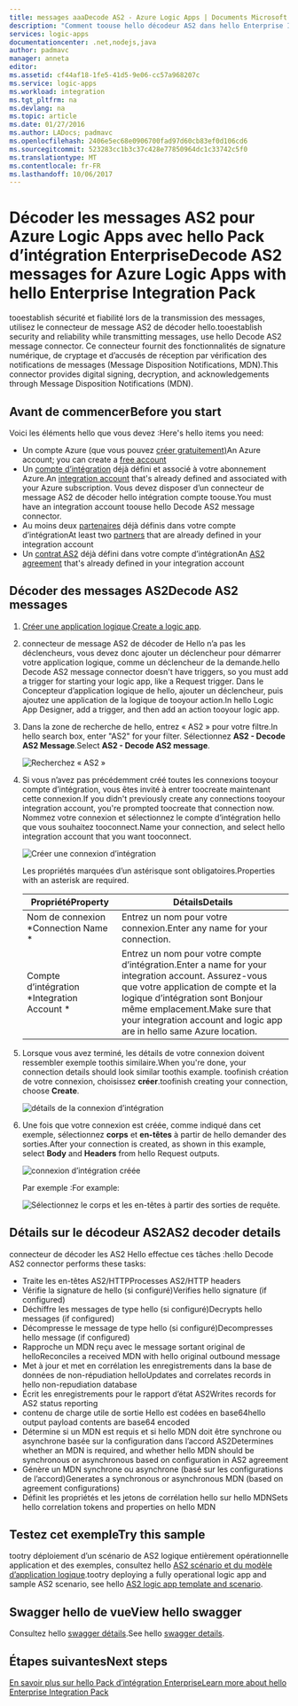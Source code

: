 ```yaml
---
title: messages aaaDecode AS2 - Azure Logic Apps | Documents Microsoft
description: "Comment toouse hello décodeur AS2 dans hello Enterprise Integration Pack pour Azure Logic Apps"
services: logic-apps
documentationcenter: .net,nodejs,java
author: padmavc
manager: anneta
editor: 
ms.assetid: cf44af18-1fe5-41d5-9e06-cc57a968207c
ms.service: logic-apps
ms.workload: integration
ms.tgt_pltfrm: na
ms.devlang: na
ms.topic: article
ms.date: 01/27/2016
ms.author: LADocs; padmavc
ms.openlocfilehash: 2406e5ec68e0906700fad97d60cb83ef0d106cd6
ms.sourcegitcommit: 523283cc1b3c37c428e77850964dc1c33742c5f0
ms.translationtype: MT
ms.contentlocale: fr-FR
ms.lasthandoff: 10/06/2017
---
```

# <a name="decode-as2-messages-for-azure-logic-apps-with-hello-enterprise-integration-pack"></a><span data-ttu-id="d0d11-103">Décoder les messages AS2 pour Azure Logic Apps avec hello Pack d’intégration Enterprise</span><span class="sxs-lookup"><span data-stu-id="d0d11-103">Decode AS2 messages for Azure Logic Apps with hello Enterprise Integration Pack</span></span> 

<span data-ttu-id="d0d11-104">tooestablish sécurité et fiabilité lors de la transmission des messages, utilisez le connecteur de message AS2 de décoder hello.</span><span class="sxs-lookup"><span data-stu-id="d0d11-104">tooestablish security and reliability while transmitting messages, use hello Decode AS2 message connector.</span></span> <span data-ttu-id="d0d11-105">Ce connecteur fournit des fonctionnalités de signature numérique, de cryptage et d’accusés de réception par vérification des notifications de messages (Message Disposition Notifications, MDN).</span><span class="sxs-lookup"><span data-stu-id="d0d11-105">This connector provides digital signing, decryption, and acknowledgements through Message Disposition Notifications (MDN).</span></span>

## <a name="before-you-start"></a><span data-ttu-id="d0d11-106">Avant de commencer</span><span class="sxs-lookup"><span data-stu-id="d0d11-106">Before you start</span></span>

<span data-ttu-id="d0d11-107">Voici les éléments hello que vous devez :</span><span class="sxs-lookup"><span data-stu-id="d0d11-107">Here's hello items you need:</span></span>

* <span data-ttu-id="d0d11-108">Un compte Azure (que vous pouvez [créer gratuitement)](https://azure.microsoft.com/free)</span><span class="sxs-lookup"><span data-stu-id="d0d11-108">An Azure account; you can create a [free account](https://azure.microsoft.com/free)</span></span>
* <span data-ttu-id="d0d11-109">Un [compte d’intégration](logic-apps-enterprise-integration-create-integration-account.md) déjà défini et associé à votre abonnement Azure.</span><span class="sxs-lookup"><span data-stu-id="d0d11-109">An [integration account](logic-apps-enterprise-integration-create-integration-account.md) that's already defined and associated with your Azure subscription.</span></span> <span data-ttu-id="d0d11-110">Vous devez disposer d’un connecteur de message AS2 de décoder hello intégration compte toouse.</span><span class="sxs-lookup"><span data-stu-id="d0d11-110">You must have an integration account toouse hello Decode AS2 message connector.</span></span>
* <span data-ttu-id="d0d11-111">Au moins deux [partenaires](logic-apps-enterprise-integration-partners.md) déjà définis dans votre compte d’intégration</span><span class="sxs-lookup"><span data-stu-id="d0d11-111">At least two [partners](logic-apps-enterprise-integration-partners.md) that are already defined in your integration account</span></span>
* <span data-ttu-id="d0d11-112">Un [contrat AS2](logic-apps-enterprise-integration-as2.md) déjà défini dans votre compte d’intégration</span><span class="sxs-lookup"><span data-stu-id="d0d11-112">An [AS2 agreement](logic-apps-enterprise-integration-as2.md) that's already defined in your integration account</span></span>

## <a name="decode-as2-messages"></a><span data-ttu-id="d0d11-113">Décoder des messages AS2</span><span class="sxs-lookup"><span data-stu-id="d0d11-113">Decode AS2 messages</span></span>

1. <span data-ttu-id="d0d11-114">[Créer une application logique](../logic-apps/logic-apps-create-a-logic-app.md).</span><span class="sxs-lookup"><span data-stu-id="d0d11-114">[Create a logic app](../logic-apps/logic-apps-create-a-logic-app.md).</span></span>

2. <span data-ttu-id="d0d11-115">connecteur de message AS2 de décoder de Hello n’a pas les déclencheurs, vous devez donc ajouter un déclencheur pour démarrer votre application logique, comme un déclencheur de la demande.</span><span class="sxs-lookup"><span data-stu-id="d0d11-115">hello Decode AS2 message connector doesn't have triggers, so you must add a trigger for starting your logic app, like a Request trigger.</span></span> <span data-ttu-id="d0d11-116">Dans le Concepteur d’application logique de hello, ajouter un déclencheur, puis ajoutez une application de la logique de tooyour action.</span><span class="sxs-lookup"><span data-stu-id="d0d11-116">In hello Logic App Designer, add a trigger, and then add an action tooyour logic app.</span></span>

3.  <span data-ttu-id="d0d11-117">Dans la zone de recherche de hello, entrez « AS2 » pour votre filtre.</span><span class="sxs-lookup"><span data-stu-id="d0d11-117">In hello search box, enter "AS2" for your filter.</span></span> <span data-ttu-id="d0d11-118">Sélectionnez **AS2 - Decode AS2 Message**.</span><span class="sxs-lookup"><span data-stu-id="d0d11-118">Select **AS2 - Decode AS2 message**.</span></span>
   
    ![Recherchez « AS2 »](media/logic-apps-enterprise-integration-as2-decode/as2decodeimage1.png)

4. <span data-ttu-id="d0d11-120">Si vous n’avez pas précédemment créé toutes les connexions tooyour compte d’intégration, vous êtes invité à entrer toocreate maintenant cette connexion.</span><span class="sxs-lookup"><span data-stu-id="d0d11-120">If you didn't previously create any connections tooyour integration account, you're prompted toocreate that connection now.</span></span> <span data-ttu-id="d0d11-121">Nommez votre connexion et sélectionnez le compte d’intégration hello que vous souhaitez tooconnect.</span><span class="sxs-lookup"><span data-stu-id="d0d11-121">Name your connection, and select hello integration account that you want tooconnect.</span></span>
   
    ![Créer une connexion d’intégration](media/logic-apps-enterprise-integration-as2-decode/as2decodeimage2.png)

    <span data-ttu-id="d0d11-123">Les propriétés marquées d’un astérisque sont obligatoires.</span><span class="sxs-lookup"><span data-stu-id="d0d11-123">Properties with an asterisk are required.</span></span>

    | <span data-ttu-id="d0d11-124">Propriété</span><span class="sxs-lookup"><span data-stu-id="d0d11-124">Property</span></span> | <span data-ttu-id="d0d11-125">Détails</span><span class="sxs-lookup"><span data-stu-id="d0d11-125">Details</span></span> |
    | --- | --- |
    | <span data-ttu-id="d0d11-126">Nom de connexion *</span><span class="sxs-lookup"><span data-stu-id="d0d11-126">Connection Name *</span></span> |<span data-ttu-id="d0d11-127">Entrez un nom pour votre connexion.</span><span class="sxs-lookup"><span data-stu-id="d0d11-127">Enter any name for your connection.</span></span> |
    | <span data-ttu-id="d0d11-128">Compte d’intégration *</span><span class="sxs-lookup"><span data-stu-id="d0d11-128">Integration Account *</span></span> |<span data-ttu-id="d0d11-129">Entrez un nom pour votre compte d’intégration.</span><span class="sxs-lookup"><span data-stu-id="d0d11-129">Enter a name for your integration account.</span></span> <span data-ttu-id="d0d11-130">Assurez-vous que votre application de compte et la logique d’intégration sont Bonjour même emplacement.</span><span class="sxs-lookup"><span data-stu-id="d0d11-130">Make sure that your integration account and logic app are in hello same Azure location.</span></span> |

5.  <span data-ttu-id="d0d11-131">Lorsque vous avez terminé, les détails de votre connexion doivent ressembler exemple toothis similaire.</span><span class="sxs-lookup"><span data-stu-id="d0d11-131">When you're done, your connection details should look similar toothis example.</span></span> <span data-ttu-id="d0d11-132">toofinish création de votre connexion, choisissez **créer**.</span><span class="sxs-lookup"><span data-stu-id="d0d11-132">toofinish creating your connection, choose **Create**.</span></span>

    ![détails de la connexion d’intégration](media/logic-apps-enterprise-integration-as2-decode/as2decodeimage3.png)

6. <span data-ttu-id="d0d11-134">Une fois que votre connexion est créée, comme indiqué dans cet exemple, sélectionnez **corps** et **en-têtes** à partir de hello demander des sorties.</span><span class="sxs-lookup"><span data-stu-id="d0d11-134">After your connection is created, as shown in this example, select **Body** and **Headers** from hello Request outputs.</span></span>
   
    ![connexion d’intégration créée](media/logic-apps-enterprise-integration-as2-decode/as2decodeimage4.png) 

    <span data-ttu-id="d0d11-136">Par exemple :</span><span class="sxs-lookup"><span data-stu-id="d0d11-136">For example:</span></span>

    ![Sélectionnez le corps et les en-têtes à partir des sorties de requête.](media/logic-apps-enterprise-integration-as2-decode/as2decodeimage5.png) 

## <a name="as2-decoder-details"></a><span data-ttu-id="d0d11-138">Détails sur le décodeur AS2</span><span class="sxs-lookup"><span data-stu-id="d0d11-138">AS2 decoder details</span></span>

<span data-ttu-id="d0d11-139">connecteur de décoder les AS2 Hello effectue ces tâches :</span><span class="sxs-lookup"><span data-stu-id="d0d11-139">hello Decode AS2 connector performs these tasks:</span></span> 

* <span data-ttu-id="d0d11-140">Traite les en-têtes AS2/HTTP</span><span class="sxs-lookup"><span data-stu-id="d0d11-140">Processes AS2/HTTP headers</span></span>
* <span data-ttu-id="d0d11-141">Vérifie la signature de hello (si configuré)</span><span class="sxs-lookup"><span data-stu-id="d0d11-141">Verifies hello signature (if configured)</span></span>
* <span data-ttu-id="d0d11-142">Déchiffre les messages de type hello (si configuré)</span><span class="sxs-lookup"><span data-stu-id="d0d11-142">Decrypts hello messages (if configured)</span></span>
* <span data-ttu-id="d0d11-143">Décompresse le message de type hello (si configuré)</span><span class="sxs-lookup"><span data-stu-id="d0d11-143">Decompresses hello message (if configured)</span></span>
* <span data-ttu-id="d0d11-144">Rapproche un MDN reçu avec le message sortant original de hello</span><span class="sxs-lookup"><span data-stu-id="d0d11-144">Reconciles a received MDN with hello original outbound message</span></span>
* <span data-ttu-id="d0d11-145">Met à jour et met en corrélation les enregistrements dans la base de données de non-répudiation hello</span><span class="sxs-lookup"><span data-stu-id="d0d11-145">Updates and correlates records in hello non-repudiation database</span></span>
* <span data-ttu-id="d0d11-146">Écrit les enregistrements pour le rapport d’état AS2</span><span class="sxs-lookup"><span data-stu-id="d0d11-146">Writes records for AS2 status reporting</span></span>
* <span data-ttu-id="d0d11-147">contenu de charge utile de sortie Hello est codées en base64</span><span class="sxs-lookup"><span data-stu-id="d0d11-147">hello output payload contents are base64 encoded</span></span>
* <span data-ttu-id="d0d11-148">Détermine si un MDN est requis et si hello MDN doit être synchrone ou asynchrone basée sur la configuration dans l’accord AS2</span><span class="sxs-lookup"><span data-stu-id="d0d11-148">Determines whether an MDN is required, and whether hello MDN should be synchronous or asynchronous based on configuration in AS2 agreement</span></span>
* <span data-ttu-id="d0d11-149">Génère un MDN synchrone ou asynchrone (basé sur les configurations de l’accord)</span><span class="sxs-lookup"><span data-stu-id="d0d11-149">Generates a synchronous or asynchronous MDN (based on agreement configurations)</span></span>
* <span data-ttu-id="d0d11-150">Définit les propriétés et les jetons de corrélation hello sur hello MDN</span><span class="sxs-lookup"><span data-stu-id="d0d11-150">Sets hello correlation tokens and properties on hello MDN</span></span>

## <a name="try-this-sample"></a><span data-ttu-id="d0d11-151">Testez cet exemple</span><span class="sxs-lookup"><span data-stu-id="d0d11-151">Try this sample</span></span>

<span data-ttu-id="d0d11-152">tootry déploiement d’un scénario de AS2 logique entièrement opérationnelle application et des exemples, consultez hello [AS2 scénario et du modèle d’application logique](https://azure.microsoft.com/documentation/templates/201-logic-app-as2-send-receive/).</span><span class="sxs-lookup"><span data-stu-id="d0d11-152">tootry deploying a fully operational logic app and sample AS2 scenario, see hello [AS2 logic app template and scenario](https://azure.microsoft.com/documentation/templates/201-logic-app-as2-send-receive/).</span></span>

## <a name="view-hello-swagger"></a><span data-ttu-id="d0d11-153">Swagger hello de vue</span><span class="sxs-lookup"><span data-stu-id="d0d11-153">View hello swagger</span></span>
<span data-ttu-id="d0d11-154">Consultez hello [swagger détails](/connectors/as2/).</span><span class="sxs-lookup"><span data-stu-id="d0d11-154">See hello [swagger details](/connectors/as2/).</span></span> 

## <a name="next-steps"></a><span data-ttu-id="d0d11-155">Étapes suivantes</span><span class="sxs-lookup"><span data-stu-id="d0d11-155">Next steps</span></span>
[<span data-ttu-id="d0d11-156">En savoir plus sur hello Pack d’intégration Enterprise</span><span class="sxs-lookup"><span data-stu-id="d0d11-156">Learn more about hello Enterprise Integration Pack</span></span>](logic-apps-enterprise-integration-overview.md) 

